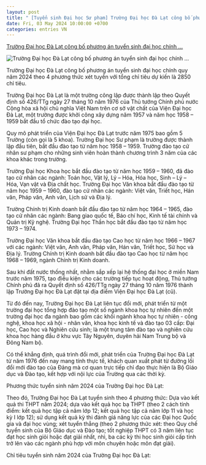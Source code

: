 ```yaml
---
layout: post
title: " [Tuyển sinh Đại học Sư phạm] Trường Đại học Đà Lạt công bố phương án tuyển sinh đại học chính ..."
date: Fri, 03 May 2024 10:00:00 +0700
categories: entries VN
---
```

[Trường Đại học Đà Lạt công bố phương án tuyển sinh đại học chính ...](https://tapchicongthuong.vn/truong-dai-hoc-da-lat-cong-bo-phuong-an-tuyen-sinh-dai-hoc-chinh-quy-nam-2024-120419.htm)

![Trường Đại học Đà Lạt công bố phương án tuyển sinh đại học chính ...](https://imgcdn.tapchicongthuong.vn/tcct-media/24/5/2/dh-dl_66337530539e6.jpg)

Trường Đại học Đà Lạt công bố phương án tuyển sinh đại học chính quy năm 2024 theo 4 phương thức xét tuyển với tổng chỉ tiêu dự kiến là 2850 chỉ tiêu.

Trường Đại học Đà Lạt là một trường công lập được thành lập theo Quyết định số 426/TTg ngày 27 tháng 10 năm 1976 của Thủ tướng Chính phủ nước Cộng hòa xã hội chủ nghĩa Việt Nam trên cơ sở vật chất của Viện Đại học Đà Lạt, một trường được khởi công xây dựng năm 1957 và năm học 1958 – 1959 bắt đầu tổ chức đào tạo đại học.

Quy mô phát triển của Viện Đại học Đà Lạt trước năm 1975 bao gồm 5 Trường (còn gọi là 5 khoa). Trường Đại học Sư phạm là trường được thành lập đầu tiên, bắt đầu đào tạo từ năm học 1958 – 1959. Trường đào tạo cử nhân sư phạm cho những sinh viên hoàn thành chương trình 3 năm của các khoa khác trong trường.

Trường Đại học Khoa học bắt đầu đào tạo từ năm học 1959 – 1960, đã đào tạo cử nhân các ngành: Toán học, Vật lý, Lý – Hóa, Hóa học, Sinh – Lý – Hóa, Vạn vật và Địa chất học. Trường Đại học Văn khoa bắt đầu đào tạo từ năm học 1959 – 1960, đào tạo cử nhân các ngành: Việt văn, Triết học, Hán văn, Pháp văn, Anh văn, Lịch sử và Địa lý.

Trường Chính trị Kinh doanh bắt đầu đào tạo từ năm học 1964 – 1965, đào tạo cử nhân các ngành: Bang giao quốc tế, Báo chí học, Kinh tế tài chính và Quản trị Kỹ nghệ. Trường Đại học Thần học bắt đầu đào tạo từ năm học 1973 – 1974.

Trường Đại học Văn khoa bắt đầu đào tạo Cao học từ năm học 1966 – 1967 với các ngành: Việt văn, Anh văn, Pháp văn, Hán văn, Triết học, Sử học và Địa lý. Trường Chính trị Kinh doanh bắt đầu đào tạo Cao học từ năm học 1968 – 1969, ngành Chính trị Kinh doanh.

Sau khi đất nước thống nhất, nhằm sắp xếp lại hệ thống đại học ở miền Nam trước năm 1975, tạo điều kiện cho các trường tiếp tục hoạt động, Thủ tướng Chính phủ đã ra Quyết định số 426/TTg ngày 27 tháng 10 năm 1976 thành lập Trường Đại học Đà Lạt đặt tại địa điểm Viện Đại học Đà Lạt (cũ).

Từ đó đến nay, Trường Đại học Đà Lạt liên tục đổi mới, phát triển từ một trường đại học tổng hợp đào tạo một số ngành khoa học tự nhiên đến một trường đại học đa ngành bao gồm các khối ngành khoa học tự nhiên - công nghệ, khoa học xã hội - nhân văn, khoa học kinh tế và đào tạo 03 cấp: Đại học, Cao học và Nghiên cứu sinh; là một trung tâm đào tạo và nghiên cứu khoa học hàng đầu ở khu vực Tây Nguyên, duyên hải Nam Trung bộ và Đông Nam bộ.

Có thể khẳng định, quá trình đổi mới, phát triển của Trường Đại học Đà Lạt từ năm 1976 đến nay mang tính thực tế, khách quan xuất phát từ đường lối đổi mới đào tạo của Đảng mà cơ quan trực tiếp chỉ đạo thực hiện là Bộ Giáo dục và Đào tạo, kết hợp với nội lực của Trường qua các thời kỳ.

Phương thức tuyển sinh năm 2024 của Trường Đại học Đà Lạt:

Theo đó, Trường Đại học Đà Lạt tuyển sinh theo 4 phương thức: Dựa vào kết quả thi THPT năm 2024; dựa vào kết quả học bạ THPT (theo 2 cách tính điểm: kết quả học tập cả năm lớp 12; kết quả học tập cả năm lớp 11 và học kỳ I lớp 12); sử dụng kết quả kỳ thi đánh giá năng lực của các Đại học Quốc gia và đại học vùng; xét tuyển thẳng (theo 2 phương thức xét: theo Quy chế tuyển sinh của Bộ Giáo dục và Đào tạo; tốt nghiệp THPT có 3 năm liên tục đạt học sinh giỏi hoặc đạt giải nhất, nhì, ba các kỳ thi học sinh giỏi cấp tỉnh trở lên vào các ngành phù hợp với môn chuyên hoặc môn đạt giải).

Chỉ tiêu tuyển sinh năm 2024 của Trường Đại học Đà Lạt:

